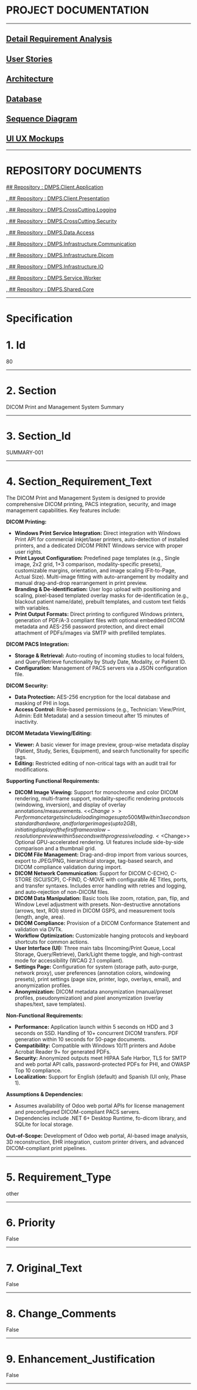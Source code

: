 # PROJECT DOCUMENTATION
---
## [Detail Requirement Analysis](https://github.com/TheSSSAI/DICOM-Print-and-Management-System/tree/main/docs/requirements)


## [User Stories](https://github.com/TheSSSAI/DICOM-Print-and-Management-System/tree/main/docs/user-story)


## [Architecture](https://github.com/TheSSSAI/DICOM-Print-and-Management-System/tree/main/docs/architecture)


## [Database](https://github.com/TheSSSAI/DICOM-Print-and-Management-System/tree/main/docs/database)


## [Sequence Diagram](https://github.com/TheSSSAI/DICOM-Print-and-Management-System/tree/main/docs/sequence)


## [UI UX Mockups](https://github.com/TheSSSAI/DICOM-Print-and-Management-System/tree/main/docs/ui-mockups)


---

# REPOSITORY DOCUMENTS

[ ## Repository : DMPS.Client.Application](https://github.com/TheSSSAI/DICOM-Print-and-Management-SystemDMPS.Client.Application/tree/main/docs)


,[ ## Repository : DMPS.Client.Presentation](https://github.com/TheSSSAI/DICOM-Print-and-Management-SystemDMPS.Client.Presentation/tree/main/docs)


,[ ## Repository : DMPS.CrossCutting.Logging](https://github.com/TheSSSAI/DICOM-Print-and-Management-SystemDMPS.CrossCutting.Logging/tree/main/docs)


,[ ## Repository : DMPS.CrossCutting.Security](https://github.com/TheSSSAI/DICOM-Print-and-Management-SystemDMPS.CrossCutting.Security/tree/main/docs)


,[ ## Repository : DMPS.Data.Access](https://github.com/TheSSSAI/DICOM-Print-and-Management-SystemDMPS.Data.Access/tree/main/docs)


,[ ## Repository : DMPS.Infrastructure.Communication](https://github.com/TheSSSAI/DICOM-Print-and-Management-SystemDMPS.Infrastructure.Communication/tree/main/docs)


,[ ## Repository : DMPS.Infrastructure.Dicom](https://github.com/TheSSSAI/DICOM-Print-and-Management-SystemDMPS.Infrastructure.Dicom/tree/main/docs)


,[ ## Repository : DMPS.Infrastructure.IO](https://github.com/TheSSSAI/DICOM-Print-and-Management-SystemDMPS.Infrastructure.IO/tree/main/docs)


,[ ## Repository : DMPS.Service.Worker](https://github.com/TheSSSAI/DICOM-Print-and-Management-SystemDMPS.Service.Worker/tree/main/docs)


,[ ## Repository : DMPS.Shared.Core](https://github.com/TheSSSAI/DICOM-Print-and-Management-SystemDMPS.Shared.Core/tree/main/docs)



---

# Specification

# 1. Id
80


---

# 2. Section
DICOM Print and Management System Summary


---

# 3. Section_Id
SUMMARY-001


---

# 4. Section_Requirement_Text
The DICOM Print and Management System is designed to provide comprehensive DICOM printing, PACS integration, security, and image management capabilities. Key features include:

**DICOM Printing:**
*   **Windows Print Service Integration:** Direct integration with Windows Print API for commercial inkjet/laser printers, auto-detection of installed printers, and a dedicated DICOM PRINT Windows service with proper user rights.
*   **Print Layout Configuration:** Predefined page templates (e.g., Single image, 2x2 grid, 1+3 comparison, modality-specific presets), customizable margins, orientation, and image scaling (Fit-to-Page, Actual Size). Multi-image fitting with auto-arrangement by modality and manual drag-and-drop rearrangement in print preview.
*   **Branding & De-identification:** User logo upload with positioning and scaling, pixel-based templated overlay masks for de-identification (e.g., blackout patient name/date), prebuilt templates, and custom text fields with variables.
*   **Print Output Formats:** Direct printing to configured Windows printers, generation of PDF/A-3 compliant files with optional embedded DICOM metadata and AES-256 password protection, and direct email attachment of PDFs/images via SMTP with prefilled templates.

**DICOM PACS Integration:**
*   **Storage & Retrieval:** Auto-routing of incoming studies to local folders, and Query/Retrieve functionality by Study Date, Modality, or Patient ID.
*   **Configuration:** Management of PACS servers via a JSON configuration file.

**DICOM Security:**
*   **Data Protection:** AES-256 encryption for the local database and masking of PHI in logs.
*   **Access Control:** Role-based permissions (e.g., Technician: View/Print, Admin: Edit Metadata) and a session timeout after 15 minutes of inactivity.

**DICOM Metadata Viewing/Editing:**
*   **Viewer:** A basic viewer for image preview, group-wise metadata display (Patient, Study, Series, Equipment), and search functionality for specific tags.
*   **Editing:** Restricted editing of non-critical tags with an audit trail for modifications.

**Supporting Functional Requirements:**
*   **DICOM Image Viewing:** Support for monochrome and color DICOM rendering, multi-frame support, modality-specific rendering protocols (windowing, inversion), and display of overlay annotations/measurements. <<$Change>>Performance targets include loading images up to 500MB within 3 seconds on standard hardware, and for larger images (up to 2GB), initiating display of the first frame or a low-resolution preview within 5 seconds with progressive loading.<<$Change>> Optional GPU-accelerated rendering. UI features include side-by-side comparison and a thumbnail grid.
*   **DICOM File Management:** Drag-and-drop import from various sources, export to JPEG/PNG, hierarchical storage, tag-based search, and DICOM compliance validation during import.
*   **DICOM Network Communication:** Support for DICOM C-ECHO, C-STORE (SCU/SCP), C-FIND, C-MOVE with configurable AE Titles, ports, and transfer syntaxes. Includes error handling with retries and logging, and auto-rejection of non-DICOM files.
*   **DICOM Data Manipulation:** Basic tools like zoom, rotation, pan, flip, and Window Level adjustment with presets. Non-destructive annotations (arrows, text, ROI) stored in DICOM GSPS, and measurement tools (length, angle, area).
*   **DICOM Compliance:** Provision of a DICOM Conformance Statement and validation via DVTk.
*   **Workflow Optimization:** Customizable hanging protocols and keyboard shortcuts for common actions.
*   **User Interface (UI):** Three main tabs (Incoming/Print Queue, Local Storage, Query/Retrieve), Dark/Light theme toggle, and high-contrast mode for accessibility (WCAG 2.1 compliant).
*   **Settings Page:** Configuration for system (storage path, auto-purge, network proxy), user preferences (annotation colors, windowing presets), print settings (page size, printer, logo, overlays, email), and anonymization profiles.
*   **Anonymization:** DICOM metadata anonymization (manual/preset profiles, pseudonymization) and pixel anonymization (overlay shapes/text, save templates).

**Non-Functional Requirements:**
*   **Performance:** Application launch within 5 seconds on HDD and 3 seconds on SSD. Handling of 10+ concurrent DICOM transfers. PDF generation within 10 seconds for 50-page documents.
*   **Compatibility:** Compatible with Windows 10/11 printers and Adobe Acrobat Reader 9+ for generated PDFs.
*   **Security:** Anonymized outputs meet HIPAA Safe Harbor, TLS for SMTP and web portal API calls, password-protected PDFs for PHI, and OWASP Top 10 compliance.
*   **Localization:** Support for English (default) and Spanish (UI only, Phase 1).

**Assumptions & Dependencies:**
*   Assumes availability of Odoo web portal APIs for license management and preconfigured DICOM-compliant PACS servers.
*   Dependencies include .NET 6+ Desktop Runtime, fo-dicom library, and SQLite for local storage.

**Out-of-Scope:** Development of Odoo web portal, AI-based image analysis, 3D reconstruction, EHR integration, custom printer drivers, and advanced DICOM-compliant print pipelines.


---

# 5. Requirement_Type
other


---

# 6. Priority
False


---

# 7. Original_Text
False


---

# 8. Change_Comments
False


---

# 9. Enhancement_Justification
False


---

